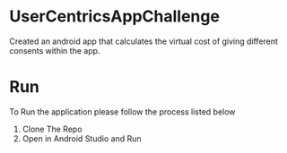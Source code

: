 # UserCentricsAppChallenge
Created an android app that calculates the virtual cost of giving different consents within the app.

# Run
To Run the application please follow the process listed below
1. Clone The Repo
2. Open in Android Studio and Run

